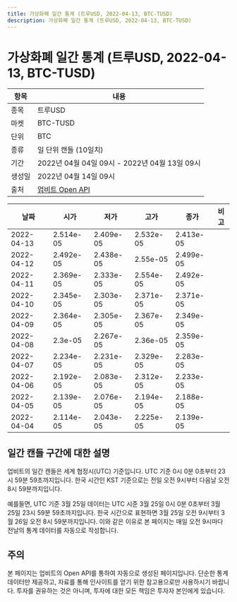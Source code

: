 ```yaml
---
title: 가상화폐 일간 통계 (트루USD, 2022-04-13, BTC-TUSD)
description: 가상화폐 일간 통계 (트루USD, 2022-04-13, BTC-TUSD)
---
```



가상화폐 일간 통계 (트루USD, 2022-04-13, BTC-TUSD)
===

|항목|내용|
|--|--|
|종목|트루USD|
|마켓|BTC-TUSD|
|단위|BTC|
|종류|일 단위 캔들 (10일치)|
|기간|2022년 04월 04일 09시 - 2022년 04월 13일 09시|
|생성일|2022년 04월 14일 09시|
|출처|[업비트 Open API](https://docs.upbit.com)|


|날짜|시가|저가|고가|종가|비고|
|--|--|--|--|--|--|
|2022-04-13|2.514e-05|2.409e-05|2.532e-05|2.413e-05|    |
|2022-04-12|2.492e-05|2.438e-05|2.55e-05|2.499e-05|    |
|2022-04-11|2.369e-05|2.333e-05|2.554e-05|2.492e-05|    |
|2022-04-10|2.345e-05|2.303e-05|2.371e-05|2.371e-05|    |
|2022-04-09|2.364e-05|2.305e-05|2.367e-05|2.349e-05|    |
|2022-04-08|2.3e-05|2.267e-05|2.36e-05|2.359e-05|    |
|2022-04-07|2.234e-05|2.231e-05|2.329e-05|2.283e-05|    |
|2022-04-06|2.192e-05|2.083e-05|2.312e-05|2.233e-05|    |
|2022-04-05|2.139e-05|2.076e-05|2.194e-05|2.188e-05|    |
|2022-04-04|2.114e-05|2.043e-05|2.225e-05|2.139e-05|    |


일간 캔들 구간에 대한 설명
---


업비트의 일간 캔들은 세계 협정시(UTC) 기준입니다. 
UTC 기준 0시 0분 0초부터 23시 59분 59초까지입니다. 
한국 시간인 KST 기준으로는 전일 오전 9시부터 다음날 오전 8시 59분까지입니다. 


예를들면, UTC 기준 3월 25일 데이터는 UTC 시준 3월 25일 0시 0분 0초부터 3월 25일 23시 59분 59초까지입니다. 
한국 시간으로 표현하면 3월 25일 오전 9시부터 3월 26일 오전 8시 59분까지입니다. 
이와 같은 이유로 본 페이지는 매일 오전 9시마다 전날의 통계 데이터를 자동으로 작성합니다. 


주의
---


본 페이지는 업비트의 Open API를 통하여 자동으로 생성된 페이지입니다. 
단순한 통계 데이터만 제공하고, 자료를 통해 인사이트를 얻기 위한 참고용으로만 사용하시기 바랍니다. 
투자를 권유하는 것은 아니며, 투자에 대한 모든 책임은 투자자 본인에게 있습니다. 
